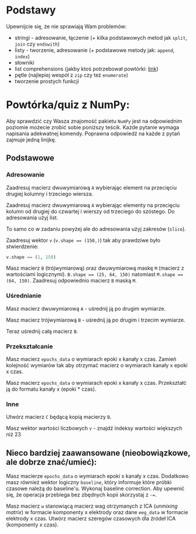 # Podstawy

Upewnijcie się, że nie sprawiają Wam problemów:
* stringi - adresowanie, łączenie (+ kilka podstawowych metod jak `split`, `join` czy `endswith`)
* listy - tworzenie, adresowanie (+ podstawowe metody jak: `append`, `index`)
* słowniki
* list comprehensions (jakby ktoś potrzebował powtórki: [link](http://stackoverflow.com/documentation/python/196/comprehensions))
* pętle (najlepiej wespół z `zip` czy też `enumerate`)
* tworzenie prostych funkcji


# Powtórka/quiz z NumPy:

Aby sprawdzić czy Wasza znajomość pakietu `NumPy` jest na odpowiednim poziomie możecie zrobić sobie poniższy teścik.
Każde pytanie wymaga napisania adekwatnej komendy. Poprawna odpowiedź na każde z pytań zajmuje jedną linijkę.

## Podstawowe
### Adresowanie

Zaadresuj macierz dwuwymiarową `A` wybierając element na przecięciu drugiej kolumny i trzeciego wiersza.

Zaadresuj macierz dwuwymiarową `A` wybierając elementy na przecięciu kolumn od drugiej do czwartej i wierszy od trzeciego do szóstego. Do adresowania użyj list.

To samo co w zadaniu powyżej ale do adresowania użyj zakresów (`slice`).


Zaadresuj wektor `v` (`v.shape == (150,)`) tak aby prawdziwe było stwierdzenie:
```python
v.shape == (1, 150)
```

Masz macierz `B` (trójwymiarową) oraz dwuwymiarową maskę `M` (macierz z wartościami logicznymi). `B.shape == (25, 64, 150)` natomiast `M.shape == (64, 150)`. Zaadresuj odpowiednio macierz `B` maską `M`.


### Uśrednianie
Masz macierz dwuwymiarową `A` - uśrednij ją po drugim wymiarze.

Masz macierz trójwymiarową `B` - uśrednij ją po drugim i trzecim wymiarze.

Teraz uśrednij całą macierz `B`.

### Przekształcanie
Masz macierz `epochs_data` o wymiarach epoki x kanały x czas. Zamień kolejność wymiarów tak aby otrzymać macierz o wymiarach kanały x epoki x czas.

Masz macierz `epochs_data` o wymiarach epoki x kanały x czas. Przekształć ją do formatu kanały x (epoki * czas).

### Inne
Utwórz macierz `C` będącą kopią macierzy `B`.

Masz wektor wartości liczbowych `v` - znajdź indeksy wartości większych niż 23



## Nieco bardziej zaawansowane (nieobowiązkowe, ale dobrze znać/umieć):

Masz macierze `epochs_data` o wymiarach epoki x kanały x czas. Dodatkowo masz również wektor logiczny `baseline`, który informuje które próbki czasowe należą do baseline'u. Wykonaj baseline correction. Aby upewnić się, że operacja przebiega bez zbędnych kopii skorzystaj z `-=`.

Masz macierz `w` stanowiącą macierz wag otrzymanych z ICA (*unmixing matrix*) w formacie komponenty x elektrody oraz dane `eeg_data` w formacie elektrody x czas. Utwórz macierz szeregów czasowych dla źródeł ICA (komponenty x czas).
